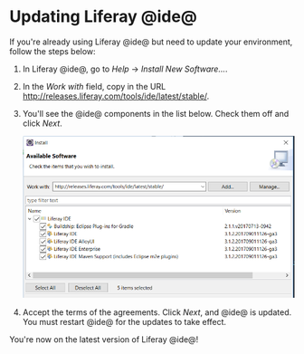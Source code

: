 # Updating Liferay @ide@ [](id=updating-liferay-ide)

If you're already using Liferay @ide@ but need to update your environment,
follow the steps below:

1.  In Liferay @ide@, go to *Help* &rarr; *Install New Software...*. 

2.  In the *Work with* field, copy in the URL
    http://releases.liferay.com/tools/ide/latest/stable/.

3.  You'll see the @ide@ components in the list below. Check them off and click
    *Next*.

    ![Figure 1: Make sure to check all the @ide@ components you wish to install.](../../../images/ide-zip-install.png)

4.  Accept the terms of the agreements. Click *Next*, and @ide@ is updated. You
    must restart @ide@ for the updates to take effect.

You're now on the latest version of Liferay @ide@!
